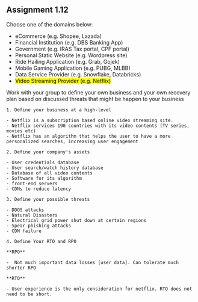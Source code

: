 ## Assignment 1.12

Choose one of the domains below:
- eCommerce (e.g. Shopee, Lazada)
- Financial Institution (e.g. DBS Banking App)
- Government (e.g. IRAS Tax portal, CPF portal)
- Personal Static Website (e.g. Wordpress site)
- Ride Hailing Application (e.g. Grab, Gojek)
- Mobile Gaming Application (e.g. PUBG, MLBB)
- Data Service Provider (e.g. Snowflake, Databricks)
- <Mark>Video Streaming Provider (e.g. Netflix) </Mark>

Work with your group to define your own business and your own recovery plan
based on discussed threats that might be happen to your business

```
1. Define your business at a high-level 

- Netflix is a subscription based online video streaming site. 
- Netflix services 190 countries with its video contents (TV series, movies etc)
- Netflix has an algorithm that helps the user to have a more personalized searches, increasing user engagement

2. Define your company's assets

- User credentials database
- User search/watch history database
- Database of all video contents
- Software for its algorithm 
- front-end servers
- CDNs to reduce latency

3. Define your possible threats

- DDOS attacks
- Natural Disasters
- Electrical grid power shut down at certain regions
- Spear phishing attacks
- CDN failure 

4. Define Your RTO and RPO

**RPO**

-  Not much important data losses [user data]. Can tolerate much shorter RPO 

**RTO**

- User experience is the only consideration for netflix. RTO does not need to be short.

```
